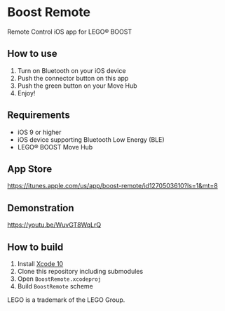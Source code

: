 # Boost Remote
Remote Control iOS app for LEGO® BOOST

## How to use
1. Turn on Bluetooth on your iOS device
2. Push the connector button on this app
3. Push the green button on your Move Hub
4. Enjoy!

## Requirements
- iOS 9 or higher
- iOS device supporting Bluetooth Low Energy (BLE)
- LEGO® BOOST Move Hub

## App Store
https://itunes.apple.com/us/app/boost-remote/id1270503610?ls=1&mt=8

## Demonstration
https://youtu.be/WuvGT8WqLrQ

## How to build
1. Install [Xcode 10](https://developer.apple.com/xcode/)
2. Clone this repository including submodules
3. Open `BoostRemote.xcodeproj`
4. Build `BoostRemote` scheme

LEGO is a trademark of the LEGO Group.
